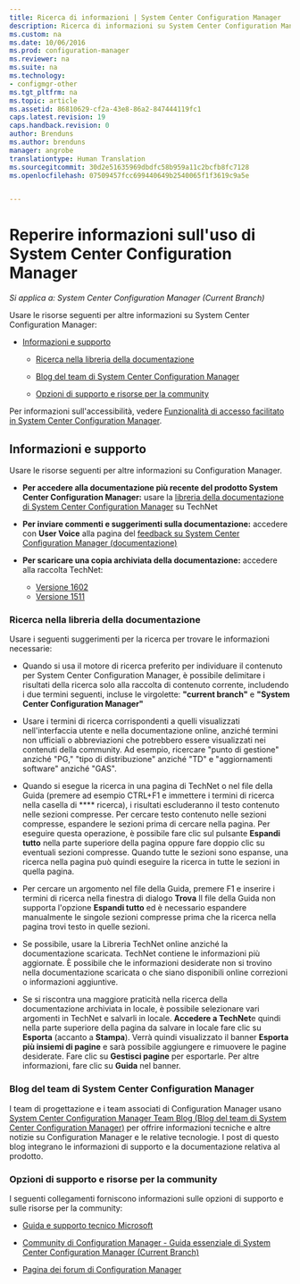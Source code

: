 ```yaml
---
title: Ricerca di informazioni | System Center Configuration Manager
description: Ricerca di informazioni su System Center Configuration Manager.
ms.custom: na
ms.date: 10/06/2016
ms.prod: configuration-manager
ms.reviewer: na
ms.suite: na
ms.technology:
- configmgr-other
ms.tgt_pltfrm: na
ms.topic: article
ms.assetid: 86810629-cf2a-43e8-86a2-847444119fc1
caps.latest.revision: 19
caps.handback.revision: 0
author: Brenduns
ms.author: brenduns
manager: angrobe
translationtype: Human Translation
ms.sourcegitcommit: 30d2e51635969dbdfc58b959a11c2bcfb8fc7128
ms.openlocfilehash: 07509457fcc699440649b2540065f1f3619c9a5e


---
```

# <a name="find-help-for-using-system-center-configuration-manager"></a>Reperire informazioni sull'uso di System Center Configuration Manager

*Si applica a: System Center Configuration Manager (Current Branch)*

Usare le risorse seguenti per altre informazioni su System Center Configuration Manager:  

-   [Informazioni e supporto](#bkmk_Info)  

    -   [Ricerca nella libreria della documentazione](#BKMK_SearchTips)  

    -   [Blog del team di System Center Configuration Manager](#BKMK_ProductGroupBlog)  

    -   [Opzioni di supporto e risorse per la community](#BKMK_SupportOptions)

  Per informazioni sull'accessibilità, vedere [Funzionalità di accesso facilitato in System Center Configuration Manager](../../core/understand/accessibility-features.md).

##  <a name="a-namebkmkinfoa-information-and-support"></a><a name="bkmk_Info"></a> Informazioni e supporto  
 Usare le risorse seguenti per altre informazioni su Configuration Manager.  

-   **Per accedere alla documentazione più recente del prodotto System Center Configuration Manager:** usare la [libreria della documentazione di System Center Configuration Manager](http://go.microsoft.com/fwlink/p/?LinkId=691974) su TechNet  

-   **Per inviare commenti e suggerimenti sulla documentazione:** accedere con **User Voice** alla pagina del [feedback su System Center Configuration Manager (documentazione)](https://configurationmanager.uservoice.com/forums/300492-ideas/category/112371-documentation)  

-   **Per scaricare una copia archiviata della documentazione:** accedere alla raccolta TechNet:

    - [Versione 1602](https://gallery.technet.microsoft.com/documentation-for-system-ea90eaf1)
    - [Versione 1511](https://gallery.technet.microsoft.com/documentation-for-system-ea90eaf1)

###  <a name="a-namebkmksearchtipsa-search-the-documentation-library"></a><a name="BKMK_SearchTips"></a> Ricerca nella libreria della documentazione  
 Usare i seguenti suggerimenti per la ricerca per trovare le informazioni necessarie:  

-   Quando si usa il motore di ricerca preferito per individuare il contenuto per System Center Configuration Manager, è possibile delimitare i risultati della ricerca solo alla raccolta di contenuto corrente, includendo i due termini seguenti, incluse le virgolette: **"current branch"** e **"System Center Configuration Manager"**  

-   Usare i termini di ricerca corrispondenti a quelli visualizzati nell'interfaccia utente e nella documentazione online, anziché termini non ufficiali o abbreviazioni che potrebbero essere visualizzati nei contenuti della community. Ad esempio, ricercare "punto di gestione" anziché "PG," "tipo di distribuzione" anziché "TD" e "aggiornamenti software" anziché "GAS".  

-   Quando si esegue la ricerca in una pagina di TechNet o nel file della Guida (premere ad esempio CTRL+F1 e immettere i termini di ricerca nella casella di **** ricerca), i risultati escluderanno il testo contenuto nelle sezioni compresse. Per cercare testo contenuto nelle sezioni compresse, espandere le sezioni prima di cercare nella pagina. Per eseguire questa operazione, è possibile fare clic sul pulsante **Espandi tutto** nella parte superiore della pagina oppure fare doppio clic su eventuali sezioni compresse. Quando tutte le sezioni sono espanse, una ricerca nella pagina può quindi eseguire la ricerca in tutte le sezioni in quella pagina.  

-   Per cercare un argomento nel file della Guida, premere F1 e inserire i termini di ricerca nella finestra di dialogo **Trova** Il file della Guida non supporta l'opzione **Espandi tutto** ed è necessario espandere manualmente le singole sezioni compresse prima che la ricerca nella pagina trovi testo in quelle sezioni.  

-   Se possibile, usare la Libreria TechNet online anziché la documentazione scaricata. TechNet contiene le informazioni più aggiornate. È possibile che le informazioni desiderate non si trovino nella documentazione scaricata o che siano disponibili online correzioni o informazioni aggiuntive.  

-   Se si riscontra una maggiore praticità nella ricerca della documentazione archiviata in locale, è possibile selezionare vari argomenti in TechNet e salvarli in locale. **Accedere a TechNet**e quindi nella parte superiore della pagina da salvare in locale fare clic su **Esporta** (accanto a **Stampa**). Verrà quindi visualizzato il banner **Esporta più insiemi di pagine** e sarà possibile aggiungere e rimuovere le pagine desiderate. Fare clic su **Gestisci pagine** per esportarle. Per altre informazioni, fare clic su **Guida** nel banner.  

###  <a name="a-namebkmkproductgroupbloga-the-system-center-configuration-manager-team-blog"></a><a name="BKMK_ProductGroupBlog"></a> Blog del team di System Center Configuration Manager  
 I team di progettazione e i team associati di Configuration Manager usano [System Center Configuration Manager Team Blog (Blog del team di System Center Configuration Manager)](http://go.microsoft.com/fwlink/?LinkId=191941) per offrire informazioni tecniche e altre notizie su Configuration Manager e le relative tecnologie. I post di questo blog integrano le informazioni di supporto e la documentazione relativa al prodotto.  

###  <a name="a-namebkmksupportoptionsa-support-options-and-community-resources"></a><a name="BKMK_SupportOptions"></a> Opzioni di supporto e risorse per la community  
 I seguenti collegamenti forniscono informazioni sulle opzioni di supporto e sulle risorse per la community:  

-   [Guida e supporto tecnico Microsoft](http://go.microsoft.com/fwlink/?LinkId=243064)  

-   [Community di Configuration Manager - Guida essenziale di System Center Configuration Manager (Current Branch)](http://social.technet.microsoft.com/wiki/contents/articles/33035.system-center-configuration-manager-current-branch-survival-guide.aspx )  

-   [Pagina dei forum di Configuration Manager](https://social.technet.microsoft.com/Forums/en-US/home?category=ConfigMgrCB)  



<!--HONumber=Nov16_HO1-->


